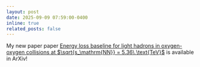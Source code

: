 ```yaml
---
layout: post
date: 2025-09-09 07:59:00-0400
inline: true
related_posts: false
---
```


My new paper paper [Energy loss baseline for light hadrons in oxygen-oxygen collisions at $\sqrt{s_\mathrm{NN}} = 5.36\,\text{TeV}$](https://arxiv.org/abs/2509.07008) is available in ArXiv! 